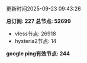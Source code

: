 更新时间2025-09-23 09:43:26

**总订阅: 227**
**总节点: 52699**
- vless节点: 26918
- hysteria2节点: 14

**google ping有效节点: 244**
